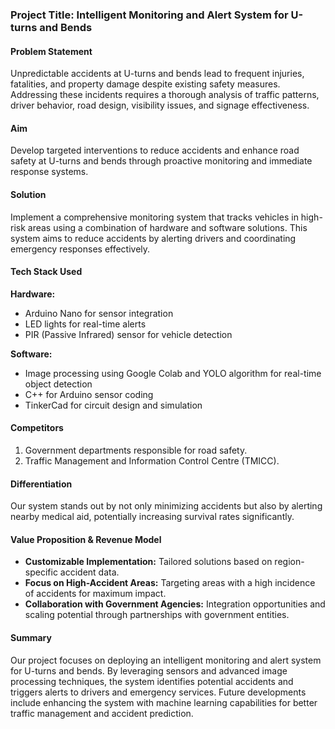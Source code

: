 ### Project Title: Intelligent Monitoring and Alert System for U-turns and Bends

#### Problem Statement

Unpredictable accidents at U-turns and bends lead to frequent injuries, fatalities, and property damage despite existing safety measures. Addressing these incidents requires a thorough analysis of traffic patterns, driver behavior, road design, visibility issues, and signage effectiveness.

#### Aim

Develop targeted interventions to reduce accidents and enhance road safety at U-turns and bends through proactive monitoring and immediate response systems.

#### Solution

Implement a comprehensive monitoring system that tracks vehicles in high-risk areas using a combination of hardware and software solutions. This system aims to reduce accidents by alerting drivers and coordinating emergency responses effectively.

#### Tech Stack Used

**Hardware:**
- Arduino Nano for sensor integration
- LED lights for real-time alerts
- PIR (Passive Infrared) sensor for vehicle detection

**Software:**
- Image processing using Google Colab and YOLO algorithm for real-time object detection
- C++ for Arduino sensor coding
- TinkerCad for circuit design and simulation

#### Competitors

1. Government departments responsible for road safety.
2. Traffic Management and Information Control Centre (TMICC).

#### Differentiation

Our system stands out by not only minimizing accidents but also by alerting nearby medical aid, potentially increasing survival rates significantly.

#### Value Proposition & Revenue Model

- **Customizable Implementation:** Tailored solutions based on region-specific accident data.
- **Focus on High-Accident Areas:** Targeting areas with a high incidence of accidents for maximum impact.
- **Collaboration with Government Agencies:** Integration opportunities and scaling potential through partnerships with government entities.

#### Summary

Our project focuses on deploying an intelligent monitoring and alert system for U-turns and bends. By leveraging sensors and advanced image processing techniques, the system identifies potential accidents and triggers alerts to drivers and emergency services. Future developments include enhancing the system with machine learning capabilities for better traffic management and accident prediction.
